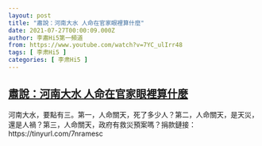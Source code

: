 ```yaml
---
layout: post
title: "肅說：河南大水 人命在官家眼裡算什麼"
date: 2021-07-27T00:00:09.000Z
author: 李肅Hi5第一頻道
from: https://www.youtube.com/watch?v=7YC_ulIrr48
tags: [ 李肃Hi5 ]
categories: [ 李肃Hi5 ]
---
```

<!--1627344009000-->
[肅說：河南大水 人命在官家眼裡算什麼](https://www.youtube.com/watch?v=7YC_ulIrr48)
------

<div>
河南大水，要點有三。第一，人命關天，死了多少人？第二，人命關天，是天災，還是人禍？第三，人命關天，政府有救災預案嗎？捐款鏈接：https://tinyurl.com/7nramesc
</div>
